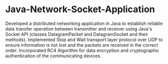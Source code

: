 # Java-Network-Socket-Application
Developed a distributed networking application in Java to establish reliable data transfer operation between transmitter and receiver using Java's Socket API (classes DatagramPacket and DatagramSocket and their methods).
Implemented Stop and Wait transport layer protocol over UDP to ensure information is not lost and the packets are received in the correct order.
Incorporated RC4 Algorithm for data encryption and cryptographic authentication of the communicating devices.
